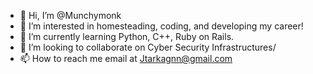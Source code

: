 - 👋 Hi, I’m @Munchymonk
- 👀 I’m interested in homesteading, coding, and developing my career!
- 🌱 I’m currently learning Python, C++, Ruby on Rails. 
- 💞️ I’m looking to collaborate on Cyber Security Infrastructures/
- 📫 How to reach me email at Jtarkagnn@gmail.com
<!---
Munchymonk/Munchymonk is a ✨ special ✨ repository because its `README.md` (this file) appears on your GitHub profile.
You can click the Preview link to take a look at your changes.
--->
